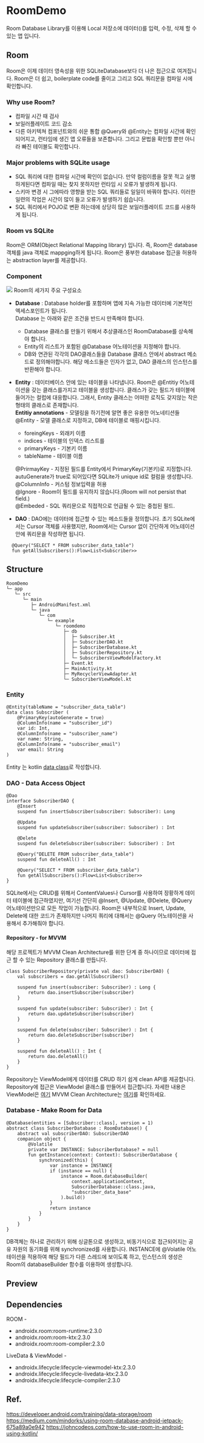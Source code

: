 # RoomDemo
Room Database Library를 이용해 Local 저장소에 데이터()를 입력, 수정, 삭제 할 수 있는 앱 입니다.

## Room
Room은 이제 데이터 영속성을 위한 SQLiteDatabase보다 더 나은 접근으로 여겨집니다. Room은 더 쉽고, boilerplate code를 줄이고 그리고 SQL 쿼리문을 컴파일 시에 확인합니다. 

### Why use Room?
* 컴파일 시간 때 검사
* 보일러플레이트 코드 감소
* 다른 아키텍쳐 컴포넌트와의 쉬운 통합
@Query와 @Entity는 컴파일 시간에 확인 되어지고, 런타임에 생긴 앱 오류들을 보존합니다. 그리고 문법을 확인할 뿐만 아니라 빠진 테이블도 확인합니다.

### Major problems with SQLite usage
* SQL 쿼리에 대한 컴파일 시간에 확인이 없습니다. 만약 컬럼이름을 잘못 적고 실행하게된다면 컴파일 때는 찾지 못하지만 런타임 시 오류가 발생하게 됩니다. 
* 스키마 변경 시 그에따라 영향을 받는 SQL 쿼리들로 일일이 바꿔야 합니다. 이러한 일련의 작업은 시간이 많이 들고 오류가 발생하기 쉽습니다. 
* SQL 쿼리에서 POJO로 변환 하는데에 상당히 많은 보일러플레이트 코드를 사용하게 됩니다. 

### Room vs SQLite
Room은 ORM(Object Relational Mapping library) 입니다. 즉, Room은 database 객체를 java 객체로 mappging하게 됩니다. Room은 풍부한 database 접근을 허용하는 abstraction layer를 제공합니다. 
<br>


### Component
<a href=""><img src="https://developer.android.com/images/training/data-storage/room_architecture.png"></a>
Room의 세가지 주요 구성요소
* **Database** : Database holder를 포함하며 앱에 지속 가능한 데이터에 기본적인 엑세스포인트가 됩니다.
<br>Database 는 아래와 같은 조건을 반드시 만족해야 합니다.
  * Database 클래스를 만들기 위해서 추상클래스인 RoomDatabase를 상속해야 합니다. 
  * Entity의 리스트가 포함된 @Database 어노테이션을 지정해야 합니다. 
  * DB와 연관된 각각의 DAO클래스들을 Database 클래스 안에서 abstract 메소드로 정의해야합니다. 해당 메소드들은 인자가 없고, DAO 클래스의 인스턴스를 반환해야 합니다. 

* **Entity** : 
데이터베이스 안에 있는 테이블을 나타냅니다. Room은 @Entitiy 어노테이션을 갖는 클래스를가지고 테이블을 생성합니다. 클래스가 갖는 필드가 테이블에 들어가는 컬럽에 대응합니다.
그래서, Entity 클래스는 어떠한 로직도 갖지않는 작은 형태의 클래스로 존재합니다. <br>
**Entitiy annotations** - 모델링을 하기전에 알면 좋은 유용한 어노네티션들<br>
  @Entity - 모델 클래스로 지정하고, DB에 테이블로 매핑시킵니다.<br>
  * foreingKeys - 외래키 이름
  * indices - 테이블의 인덱스 리스트를
  * primaryKeys - 기본키 이름
  * tableName - 테이블 이름

  @PrirmayKey - 지정된 필드를 Entity에서 PrimaryKey(기본키)로 지정합니다. autuGenerate가 true로 되어있다면 SQLite가 unique id로 컬럼을 생성합니다. <br>
  @ColumnInfo - 커스텀 정보입력을 허용<br>
  @Ignore - Room이 필드를 유지하지 않습니다.(Room will not persist that field.) <br>
  @Embeded - SQL 쿼리문으로 직접적으로 언급될 수 있는 중첩된 필드.
    
* **DAO** : DAO에는 데이터에 접근할 수 있는 메소드들을 정의합니다. 초기 SQLite에서는 Cursor 객체를 사용했지만, Room에서는 Cursor 없이 간단하게 어노테이션 안에 쿼리문을 작성하면 됩니다.
```
  @Query("SELECT * FROM subscriber_data_table")
  fun getAllSubscribers():Flow<List<Subscriber>>
```

## Structure 
```
RoomDemo
└─ app
   └─ src
      └─ main
         ├─ AndroidManifest.xml
         └─ java
            └─ com
               └─ example
                  └─ roomdemo
                     ├─ db
                     │  ├─ Subscriber.kt
                     │  ├─ SubscriberDAO.kt
                     │  ├─ SubscriberDatabase.kt
                     │  ├─ SubscriberRepository.kt
                     │  └─ SubscribersViewModelFactory.kt
                     ├─ Event.kt
                     ├─ MainActivity.kt
                     ├─ MyRecyclerViewAdapter.kt
                     └─ SubscriberViewModel.kt
```
### Entity 
```
@Entity(tableName = "subscriber_data_table")
data class Subscriber (
    @PrimaryKey(autoGenerate = true)
    @ColumnInfo(name = "subscriber_id")
    var id: Int,
    @ColumnInfo(name = "subscriber_name")
    var name: String,
    @ColumnInfo(name = "subscriber_email")
    var email: String
)
```
Entity 는 kotlin <a href="https://kotlinlang.org/docs/data-classes.html#properties-declared-in-the-class-body">data class</a>로 작성합니다. 

### DAO - Data Access Object
```
@Dao
interface SubscriberDAO {
    @Insert
    suspend fun insertSubscriber(subscriber: Subscriber): Long 

    @Update
    suspend fun updateSubscriber(subscriber: Subscriber) : Int

    @Delete
    suspend fun deleteSubscriber(subscriber: Subscriber) : Int 

    @Query("DELETE FROM subscriber_data_table")
    suspend fun deleteAll() : Int
    
    @Query("SELECT * FROM subscriber_data_table")
    fun getAllSubscribers():Flow<List<Subscriber>> 
}
```
SQLite에서는 CRUD를 위해서 ContentValues나 Cursor를 사용하여 장황하게 데이터 테이블에 접근하였지만, 여기선 간단히 @Insert, @Update, @Delete, @Query 어노테이션만으로 모든 작업이 가능합니다. Room은 내부적으로 Insert, Update, Delete에 대한 코드가 존재하지만 나머지 쿼리에 대해서는 @Query 어노테이션을 사용해서 추가해줘야 합니다. 

#### Repository - for MVVM 
해당 프로젝트가 MVVM Clean Architecture를 위한 단계 중 하나이므로 데이터에 접근 할 수 있는 Repository 클래스를 만듭니다.
```
class SubscriberRepository(private val dao: SubscriberDAO) {
    val subscribers = dao.getAllSubscribers()

    suspend fun insert(subscriber: Subscriber) : Long {
        return dao.insertSubscriber(subscriber)
    }

    suspend fun update(subscriber: Subscriber) : Int {
        return dao.updateSubscriber(subscriber)
    }

    suspend fun delete(subscriber: Subscriber) : Int {
        return dao.deleteSubscriber(subscriber)
    }

    suspend fun deleteAll() : Int {
        return dao.deleteAll()
    }
}
```
Repository는 ViewModel에게 데이터를 CRUD 하기 쉽게 clean API를 제공합니다. <br>
Repository에 접근은 ViewModel 클래스를 만들어서 접근합니다. 자세한 내용은 ViewModel은 <a href="https://github.com/K-Mose/TwoWayDataBinding#viewmodel">여기</a> MVVM Clean Architecture는 <a href="https://github.com/K-Mose/TMDBClient---MVVM-with-Clean-Architecture#android-mvvm-pattern">여기</a>를 확인하세요.


### Database - Make Room for Data
```
@Database(entities = [Subscriber::class], version = 1)
abstract class SubscriberDatabase : RoomDatabase() {
    abstract val subscriberDAO: SubscriberDAO
    companion object {
        @Volatile
        private var INSTANCE: SubscriberDatabase? = null
        fun getInstance(context: Context): SubscriberDatabase {
            synchronized(this) {
                var instance = INSTANCE
                if (instance == null) {
                    instance = Room.databaseBuilder(
                        context.applicationContext,
                        SubscriberDatabase::class.java,
                        "subscriber_data_base"
                    ).build()
                }
                return instance
            }
        }
    }
}
```
DB객체는 하나로 관리하기 위해 싱글톤으로 생성하고, 비동기식으로 접근되어지는 공유 자원의 동기화를 위해 synchronized를 사용합니다. 
INSTANCE에 @Volatile 어노테이션을 적용하여 해당 필드가 다른 스레드에 보이도록 하고, 인스턴스의 생성은 Room의 databaseBuilder 함수를 이용하여 생성합니다. 


## Preview


## Dependencies
ROOM -
* androidx.room:room-runtime:2.3.0
* androidx.room:room-ktx:2.3.0
* androidx.room:room-compiler:2.3.0

LiveData & ViewModel - 
* androidx.lifecycle:lifecycle-viewmodel-ktx:2.3.0
* androidx.lifecycle:lifecycle-livedata-ktx:2.3.0
* androidx.lifecycle:lifecycle-compiler:2.3.0


## Ref.
https://developer.android.com/training/data-storage/room
https://medium.com/mindorks/using-room-database-android-jetpack-675a89a0e942
https://johncodeos.com/how-to-use-room-in-android-using-kotlin/
